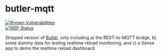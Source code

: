 # butler-mqtt

[![Known Vulnerabilities](https://snyk.io/test/github/mountaindude/butler-mqtt/badge.svg)](https://snyk.io/test/github/mountaindude/butler-mqtt)  
[![NSP Status](https://nodesecurity.io/orgs/ptarmiganlabscom/projects/35dc039c-5f2a-4897-8104-e5e38a9b62d5/badge)](https://nodesecurity.io/orgs/ptarmiganlabscom/projects/35dc039c-5f2a-4897-8104-e5e38a9b62d5)

Stripped version of [Butler](https://github.com/mountaindude/butler), only including a) the REST-to-MQTT bridge, b) some dummy data for testing realtime reload monitoring, and c) a Sense app to demo the realtime reload dashboard.



